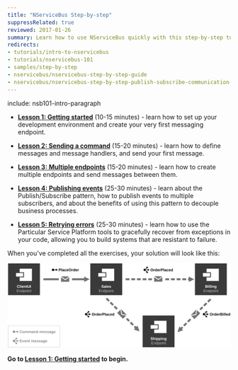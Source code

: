 ```yaml
---
title: "NServiceBus Step-by-step"
suppressRelated: true
reviewed: 2017-01-26
summary: Learn how to use NServiceBus quickly with this step-by-step tutorial, including the architectural concepts behind it.
redirects:
- tutorials/intro-to-nservicebus
- tutorials/nservicebus-101
- samples/step-by-step
- nservicebus/nservicebus-step-by-step-guide
- nservicebus/nservicebus-step-by-step-publish-subscribe-communication-code-first
---
```


include: nsb101-intro-paragraph

- **[Lesson 1: Getting started](1-getting-started/)** (10-15 minutes) - learn how to set up your development environment and create your very first messaging endpoint.

- **[Lesson 2: Sending a command](2-sending-a-command/)** (15-20 minutes) - learn how to define messages and message handlers, and send your first message.

- **[Lesson 3: Multiple endpoints](3-multiple-endpoints/)** (15-20 minutes) - learn how to create multiple endpoints and send messages between them.

- **[Lesson 4: Publishing events](4-publishing-events/)** (25-30 minutes) - learn about the Publish/Subscribe pattern, how to publish events to multiple subscribers, and about the benefits of using this pattern to decouple business processes.

- **[Lesson 5: Retrying errors](5-retrying-errors/)** (25-30 minutes) - learn how to use the Particular Service Platform tools to gracefully recover from exceptions in your code, allowing you to build systems that are resistant to failure.

When you've completed all the exercises, your solution will look like this:

![Completed Solution Diagram](4-publishing-events/diagram.svg)

**Go to [**Lesson 1: Getting started**](1-getting-started/) to begin.**
